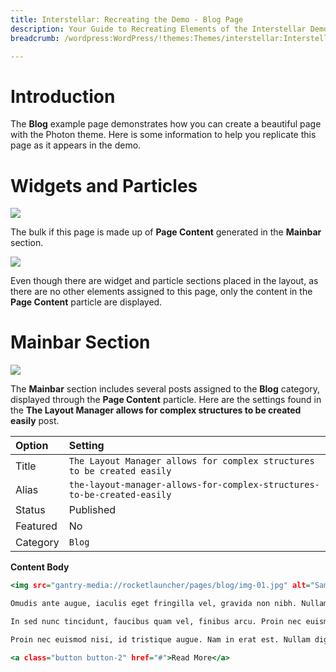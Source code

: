 ```yaml
---
title: Interstellar: Recreating the Demo - Blog Page
description: Your Guide to Recreating Elements of the Interstellar Demo for WordPress
breadcrumb: /wordpress:WordPress/!themes:Themes/interstellar:Interstellar

---
```


# Introduction

The **Blog** example page demonstrates how you can create a beautiful page with the Photon theme. Here is some information to help you replicate this page as it appears in the demo.

# Widgets and Particles

![](assets/page_blog.jpeg)

The bulk if this page is made up of **Page Content** generated in the **Mainbar** section.

![](assets/page_blog_mainbar.jpeg)

Even though there are widget and particle sections placed in the layout, as there are no other elements assigned to this page, only the content in the **Page Content** particle are displayed.

# Mainbar Section

![](assets/page_blog_1.jpeg)

The **Mainbar** section includes several posts assigned to the **Blog** category, displayed through the **Page Content** particle. Here are the settings found in the **The Layout Manager allows for complex structures to be created easily** post.

| Option     | Setting                                                                            |
| :--------- | :--------------------------------------------------------------------------------- |
| Title      | `The Layout Manager allows for complex structures to be created easily`            |
| Alias      | `the-layout-manager-allows-for-complex-structures-to-be-created-easily`            |
| Status     | Published                                                                          |
| Featured   | No                                                                                 |
| Category   | `Blog`                                                                      |

**Content Body**

~~~ .html
<img src="gantry-media://rocketlauncher/pages/blog/img-01.jpg" alt="Sample Blog" />

Omudis ante augue, iaculis eget fringilla vel, gravida non nibh. Nullam dignissim, felis eu imperdiet feugiat, libero ipsum gravida arcu, eu fermentum elit metus vel mauris.

In sed nunc tincidunt, faucibus quam vel, finibus arcu. Proin nec euismod nisi, id tristique augue. Nam in erat est. Dliquam ante augue, iaculis eget fringilla vel, gravida non nibh.

Proin nec euismod nisi, id tristique augue. Nam in erat est. Nullam dignissim, felis eu imperdiet feugiat, libero ipsum gravida arcu, eu fermentum elit metus vel mauris.

<a class="button button-2" href="#">Read More</a>
~~~
